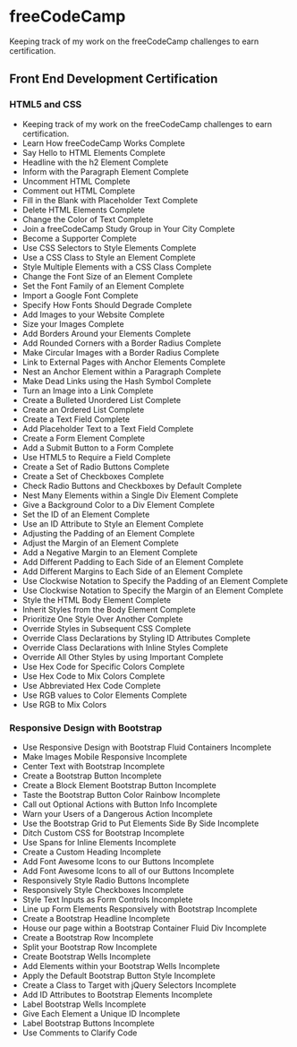 # freeCodeCamp

Keeping track of my work on the freeCodeCamp challenges to earn certification.

## Front End Development Certification

### HTML5 and CSS

- Keeping track of my work on the freeCodeCamp challenges to earn certification.
- Learn How freeCodeCamp Works Complete
- Say Hello to HTML Elements Complete
- Headline with the h2 Element Complete
- Inform with the Paragraph Element Complete
- Uncomment HTML Complete
- Comment out HTML Complete
- Fill in the Blank with Placeholder Text Complete
- Delete HTML Elements Complete
- Change the Color of Text Complete
- Join a freeCodeCamp Study Group in Your City Complete
- Become a Supporter Complete
- Use CSS Selectors to Style Elements Complete
- Use a CSS Class to Style an Element Complete
- Style Multiple Elements with a CSS Class Complete
- Change the Font Size of an Element Complete
- Set the Font Family of an Element Complete
- Import a Google Font Complete
- Specify How Fonts Should Degrade Complete
- Add Images to your Website Complete
- Size your Images Complete
- Add Borders Around your Elements Complete
- Add Rounded Corners with a Border Radius Complete
- Make Circular Images with a Border Radius Complete
- Link to External Pages with Anchor Elements Complete
- Nest an Anchor Element within a Paragraph Complete
- Make Dead Links using the Hash Symbol Complete
- Turn an Image into a Link Complete
- Create a Bulleted Unordered List Complete
- Create an Ordered List Complete
- Create a Text Field Complete
- Add Placeholder Text to a Text Field Complete
- Create a Form Element Complete
- Add a Submit Button to a Form Complete
- Use HTML5 to Require a Field Complete
- Create a Set of Radio Buttons Complete
- Create a Set of Checkboxes Complete
- Check Radio Buttons and Checkboxes by Default Complete
- Nest Many Elements within a Single Div Element Complete
- Give a Background Color to a Div Element Complete
- Set the ID of an Element Complete
- Use an ID Attribute to Style an Element Complete
- Adjusting the Padding of an Element Complete
- Adjust the Margin of an Element Complete
- Add a Negative Margin to an Element Complete
- Add Different Padding to Each Side of an Element Complete
- Add Different Margins to Each Side of an Element Complete
- Use Clockwise Notation to Specify the Padding of an Element Complete
- Use Clockwise Notation to Specify the Margin of an Element Complete
- Style the HTML Body Element Complete
- Inherit Styles from the Body Element Complete
- Prioritize One Style Over Another Complete
- Override Styles in Subsequent CSS Complete
- Override Class Declarations by Styling ID Attributes Complete
- Override Class Declarations with Inline Styles Complete
- Override All Other Styles by using Important Complete
- Use Hex Code for Specific Colors Complete
- Use Hex Code to Mix Colors Complete
- Use Abbreviated Hex Code Complete
- Use RGB values to Color Elements Complete
- Use RGB to Mix Colors

### Responsive Design with Bootstrap

- Use Responsive Design with Bootstrap Fluid Containers Incomplete
- Make Images Mobile Responsive Incomplete
- Center Text with Bootstrap Incomplete
- Create a Bootstrap Button Incomplete
- Create a Block Element Bootstrap Button Incomplete
- Taste the Bootstrap Button Color Rainbow Incomplete
- Call out Optional Actions with Button Info Incomplete
- Warn your Users of a Dangerous Action Incomplete
- Use the Bootstrap Grid to Put Elements Side By Side Incomplete
- Ditch Custom CSS for Bootstrap Incomplete
- Use Spans for Inline Elements Incomplete
- Create a Custom Heading Incomplete
- Add Font Awesome Icons to our Buttons Incomplete
- Add Font Awesome Icons to all of our Buttons Incomplete
- Responsively Style Radio Buttons Incomplete
- Responsively Style Checkboxes Incomplete
- Style Text Inputs as Form Controls Incomplete
- Line up Form Elements Responsively with Bootstrap Incomplete
- Create a Bootstrap Headline Incomplete
- House our page within a Bootstrap Container Fluid Div Incomplete
- Create a Bootstrap Row Incomplete
- Split your Bootstrap Row Incomplete
- Create Bootstrap Wells Incomplete
- Add Elements within your Bootstrap Wells Incomplete
- Apply the Default Bootstrap Button Style Incomplete
- Create a Class to Target with jQuery Selectors Incomplete
- Add ID Attributes to Bootstrap Elements Incomplete
- Label Bootstrap Wells Incomplete
- Give Each Element a Unique ID Incomplete
- Label Bootstrap Buttons Incomplete
- Use Comments to Clarify Code
